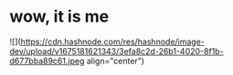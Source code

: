 # wow, it is me

![](https://cdn.hashnode.com/res/hashnode/image-dev/upload/v1675181621343/3efa8c2d-26b1-4020-8f1b-d677bba89c61.jpeg align="center")